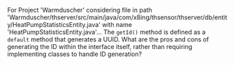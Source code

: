 For Project 'Warmduscher' considering file in path 'Warmduscher/thserver/src/main/java/com/x8ing/thsensor/thserver/db/entity/HeatPumpStatisticsEntity.java' with name 'HeatPumpStatisticsEntity.java'... 
The `getId()` method is defined as a `default` method that generates a UUID. What are the pros and cons of generating the ID within the interface itself, rather than requiring implementing classes to handle ID generation?